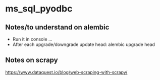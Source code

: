 # ms_sql_pyodbc
## Notes/to understand on alembic
- Run it in console ... 
- After each upgrade/downgrade update head: alembic upgrade head

## Notes on scrapy
https://www.dataquest.io/blog/web-scraping-with-scrapy/